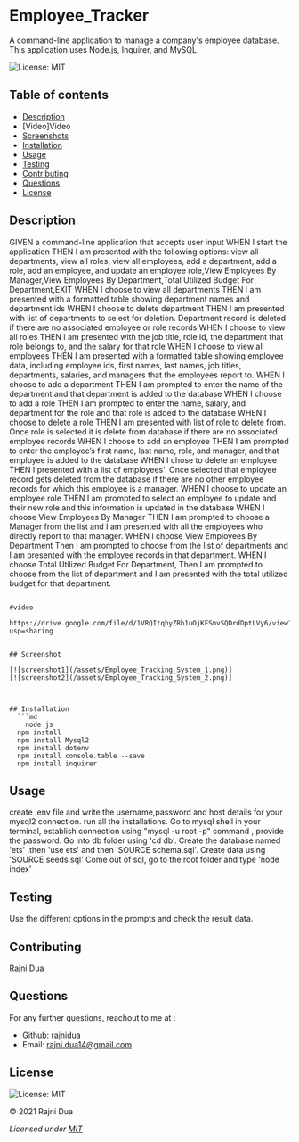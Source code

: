 # Employee_Tracker
A command-line application to manage a company's employee database. This application uses Node.js, Inquirer, and MySQL.


  ![License: MIT](https://img.shields.io/badge/License-MIT-yellow.svg)

 
  ## Table of contents
  - [Description](#Description)
  - [Video]<a name="#video">Video</a>
  - [Screenshots](#Screenshot)
  - [Installation](#Installation)
  - [Usage](#Usage)
  - [Testing](#Testing)
  - [Contributing](#Contributing)
  - [Questions](#Questions)
  - [License](#License)

  ## Description
GIVEN a command-line application that accepts user input
WHEN I start the application
THEN I am presented with the following options: view all departments, view all roles, view all employees, add a department, add a role, add an employee, and update an employee role,View Employees By Manager,View Employees By Department,Total Utilized Budget For Department,EXIT
WHEN I choose to view all departments
THEN I am presented with a formatted table showing department names and department ids
WHEN I choose to delete department
THEN I am presented with list of departments to select for deletion. Department record is deleted if there are no associated employee or role records
WHEN I choose to view all roles
THEN I am presented with the job title, role id, the department that role belongs to, and the salary for that role
WHEN I choose to view all employees
THEN I am presented with a formatted table showing employee data, including employee ids, first names, last names, job titles, departments, salaries, and managers that the employees report to.
WHEN I choose to add a department
THEN I am prompted to enter the name of the department and that department is added to the database
WHEN I choose to add a role
THEN I am prompted to enter the name, salary, and department for the role and that role is added to the database
WHEN I choose to delete a role
THEN I am presented with list of role to delete from. Once role is selected it is delete from database if there are no associated employee records
WHEN I choose to add an employee
THEN I am prompted to enter the employee’s first name, last name, role, and manager, and that employee is added to the database
WHEN I chose to delete an employee
THEN I presented with a list of employees'. Once selected that employee record gets deleted from the database if there are no other employee records for which this employee is a manager.
WHEN I choose to update an employee role
THEN I am prompted to select an employee to update and their new role and this information is updated in the database 
WHEN I choose View Employees By Manager
THEN I am prompted to choose a Manager from the list and I am presented with all the employees who directly report to that manager.
WHEN I choose View Employees By Department
Then I am prompted to choose from the list of departments and I am presented with the employee records in that department.
WHEN I choose Total Utilized Budget For Department,
Then I am prompted to choose from the list of department and I am presented with the total utilized budget for that department.
```

#video
  https://drive.google.com/file/d/1VRQItqhyZRh1uOjKFSmvSQDrdDptLVy6/view?usp=sharing


## Screenshot

[![screenshot1](/assets/Employee_Tracking_System_1.png)]
[![screenshot2](/assets/Employee_Tracking_System_2.png)]



## Installation
  ```md
    node js
  npm install
  npm install Mysql2
  npm install dotenv
  npm install console.table --save
  npm install inquirer
  ```

  ## Usage
  create .env file and write the username,password and host details for your mysql2 connection.
  run all the installations.
  Go to mysql shell in your terminal, establish connection using "mysql -u root -p" command , provide the password.
  Go into db folder using 'cd db'. Create the database named 'ets' ,then 'use ets' and then 'SOURCE schema.sql'.
  Create data using 'SOURCE seeds.sql'
  Come out of sql, go to the root folder and type 'node index'

  
  ## Testing
  Use the different options in the prompts and check the result data. 

  ## Contributing
  Rajni Dua

  ## Questions
  For any further questions, reachout to me at :
  - Github: [rajnidua](https://github.com/rajnidua)
  - Email: rajni.dua14@gmail.com

## License
    
![License: MIT](https://img.shields.io/badge/License-MIT-yellow.svg)
  
&copy;  2021  Rajni Dua
    
*Licensed under [MIT](./license)*
